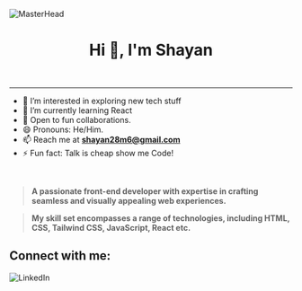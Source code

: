 ![MasterHead](header.gif)
<br>
<h1 align="center">Hi 👋, I'm Shayan</h1>
<br>

---
- 👀 I’m interested in exploring new tech stuff
- 🌱 I’m currently learning React
- 💞️ Open to fun collaborations.
- 😄 Pronouns: He/Him.
- 📫 Reach me at [**shayan28m6@gmail.com**](mailto:shayan28m6@gmail.com)</a>
- ⚡ Fun fact: Talk is cheap show me Code!

<br>

> **A passionate front-end developer with expertise in crafting seamless and visually appealing web experiences.**

> **My skill set encompasses a range of technologies, including HTML, CSS, Tailwind CSS, JavaScript, React etc.**

## Connect with me:
![LinkedIn](https://thumbor.forbes.com/thumbor/fit-in/600x300/https://www.forbes.com/advisor/wp-content/upload/2022/02/Linkedin-Logo.png)





<br><br>
